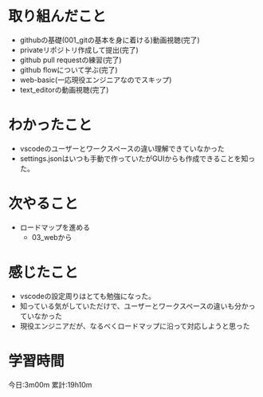 # 取り組んだこと
  - githubの基礎(001_gitの基本を身に着ける)動画視聴(完了)
  - privateリポジトリ作成して提出(完了)
  - github pull requestの練習(完了)
  - github flowについて学ぶ(完了)
  - web-basic(一応現役エンジニアなのでスキップ)
  - text_editorの動画視聴(完了)

# わかったこと
  - vscodeのユーザーとワークスペースの違い理解できていなかった
  - settings.jsonはいつも手動で作っていたがGUIからも作成できることを知った。

# 次やること
- ロードマップを進める
  - 03_webから


# 感じたこと
- vscodeの設定周りはとても勉強になった。
- 知っている気がしていただけで、ユーザーとワークスペースの違いも分かっていなかった
- 現役エンジニアだが、なるべくロードマップに沿って対応しようと思った

# 学習時間
今日:3m00m
累計:19h10m